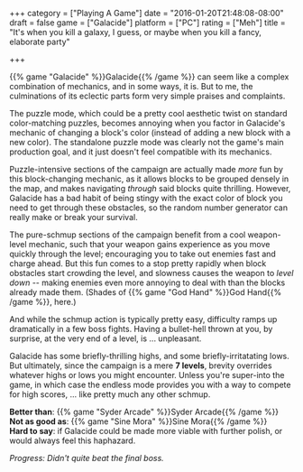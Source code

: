 +++
category = ["Playing A Game"]
date = "2016-01-20T21:48:08-08:00"
draft = false
game = ["Galacide"]
platform = ["PC"]
rating = ["Meh"]
title = "It's when you kill a galaxy, I guess, or maybe when you kill a fancy, elaborate party"

+++

{{% game "Galacide" %}}Galacide{{% /game %}} can seem like a complex combination of mechanics, and in some ways, it is.  But to me, the culminations of its eclectic parts form very simple praises and complaints.

The puzzle mode, which could be a pretty cool aesthetic twist on standard color-matching puzzles, becomes annoying when you factor in Galacide's mechanic of changing a block's color (instead of adding a new block with a new color).  The standalone puzzle mode was clearly not the game's main production goal, and it just doesn't feel compatible with its mechanics.

Puzzle-intensive sections of the campaign are actually made <i>more</i> fun by this block-changing mechanic, as it allows blocks to be grouped densely in the map, and makes navigating <i>through</i> said blocks quite thrilling.  However, Galacide has a bad habit of being stingy with the exact color of block you need to get through these obstacles, so the random number generator can really make or break your survival.

The pure-schmup sections of the campaign benefit from a cool weapon-level mechanic, such that your weapon gains experience as you move quickly through the level; encouraging you to take out enemies fast and charge ahead.  But this fun comes to a stop pretty rapidly when block obstacles start crowding the level, and slowness causes the weapon to <i>level down</i> -- making enemies even more annoying to deal with than the blocks already made them.  (Shades of {{% game "God Hand" %}}God Hand{{% /game %}}, here.)

And while the schmup action is typically pretty easy, difficulty ramps up dramatically in a few boss fights.  Having a bullet-hell thrown at you, by surprise, at the very end of a level, is ... unpleasant.

Galacide has some briefly-thrilling highs, and some briefly-irritatating lows.  But ultimately, since the campaign is a mere <b>7 levels</b>, brevity overrides whatever highs or lows you might encounter.  Unless you're super-into the game, in which case the endless mode provides you with a way to compete for high scores, ... like pretty much any other schmup.

<b>Better than</b>: {{% game "Syder Arcade" %}}Syder Arcade{{% /game %}}  
<b>Not as good as</b>: {{% game "Sine Mora" %}}Sine Mora{{% /game %}}  
<b>Hard to say</b>: if Galacide could be made more viable with further polish, or would always feel this haphazard.

<i>Progress: Didn't quite beat the final boss.</i>
